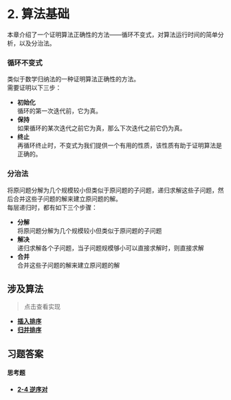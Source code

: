 # 2. 算法基础

本章介绍了一个证明算法正确性的方法——循环不变式，对算法运行时间的简单分析，以及分治法。

### 循环不变式
类似于数学归纳法的一种证明算法正确性的方法。  
需要证明以下三步：
+ **初始化**  
    循环的第一次迭代前，它为真。
+ **保持**  
    如果循环的某次迭代之前它为真，那么下次迭代之前它仍为真。
+ **终止**  
    再循环终止时，不变式为我们提供一个有用的性质，该性质有助于证明算法是正确的。

### 分治法
将原问题分解为几个规模较小但类似于原问题的子问题，递归求解这些子问题，然后合并这些子问题的解来建立原问题的解。  
每层递归时，都有如下三个步骤：
+ **分解**  
    将原问题分解为几个规模较小但类似于原问题的子问题
+ **解决**  
    递归求解各个子问题，当子问题规模够小可以直接求解时，则直接求解
+ **合并**  
    合并这些子问题的解来建立原问题的解

## 涉及算法
> 点击查看实现
+ **[插入排序](/Code/Algorithms/A-02-1-InsertionSort/insertion_sort_realization.cpp)**  
+ **[归并排序](/Code/Algorithms/A-02-3-MergeSort/merge_sort_realization.cpp)**

## 习题答案
#### 思考题
+ **[2-4 逆序对](/Code/Thinkings/T-02-4-Inversion/inversion_realization.cpp)**  